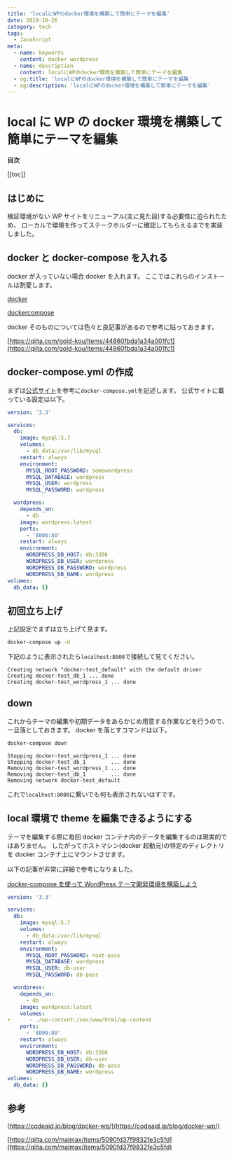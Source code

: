 ```yaml
---
title: 'localにWPのdocker環境を構築して簡単にテーマを編集'
date: 2019-10-26
category: tech
tags:
  - JavaScript
meta:
  - name: keywords
    content: docker wordpress
  - name: description
    content: localにWPのdocker環境を構築して簡単にテーマを編集
  - og:title: 'localにWPのdocker環境を構築して簡単にテーマを編集'
  - og:description: 'localにWPのdocker環境を構築して簡単にテーマを編集'
---
```


# local に WP の docker 環境を構築して簡単にテーマを編集

**目次**

[[toc]]

## はじめに

検証環境がない WP サイトをリニューアル(主に見た目)する必要性に迫られたため、
ローカルで環境を作ってステークホルダーに確認してもらえるまでを実装しました。

## docker と docker-compose を入れる

docker が入っていない場合 docker を入れます。
ここではこれらのインストールは割愛します。

[docker](http://docs.docker.jp/engine/installation/index.html)

[dockercompose](http://docs.docker.jp/compose/install.html)

docker そのものについては色々と良記事があるので参考に貼っておきます。

[https://qiita.com/gold-kou/items/44860fbda1a34a001fc1](https://qiita.com/gold-kou/items/44860fbda1a34a001fc1)

## docker-compose.yml の作成

まずは[公式サイト](https://docs.docker.com/compose/wordpress/)を参考に`docker-compose.yml`を記述します。
公式サイトに載っている設定は以下。

```yml
version: '3.3'

services:
  db:
    image: mysql:5.7
    volumes:
      - db_data:/var/lib/mysql
    restart: always
    environment:
      MYSQL_ROOT_PASSWORD: somewordpress
      MYSQL_DATABASE: wordpress
      MYSQL_USER: wordpress
      MYSQL_PASSWORD: wordpress

  wordpress:
    depends_on:
      - db
    image: wordpress:latest
    ports:
      - '8000:80'
    restart: always
    environment:
      WORDPRESS_DB_HOST: db:3306
      WORDPRESS_DB_USER: wordpress
      WORDPRESS_DB_PASSWORD: wordpress
      WORDPRESS_DB_NAME: wordpress
volumes:
  db_data: {}
```

## 初回立ち上げ

上記設定でまずは立ち上げて見ます。

```bash
docker-compose up -d
```

下記のように表示されたら`localhost:8000`で接続して見てください。

```
Creating network "docker-test_default" with the default driver
Creating docker-test_db_1 ... done
Creating docker-test_wordpress_1 ... done
```

## down

これからテーマの編集や初期データをあらかじめ用意する作業などを行うので、一旦落としておきます。
docker を落とすコマンドは以下。

```bash
docker-compose down
```

```
Stopping docker-test_wordpress_1 ... done
Stopping docker-test_db_1        ... done
Removing docker-test_wordpress_1 ... done
Removing docker-test_db_1        ... done
Removing network docker-test_default
```

これで`localhost:8000`に繋いでも何も表示されないはずです。

## local 環境で theme を編集できるようにする

テーマを編集する際に毎回 docker コンテナ内のデータを編集するのは現実的ではありません。
したがってホストマシン(docker 起動元)の特定のディレクトリを docker コンテナ上にマウントさせます。

以下の記事が非常に詳細で参考になりました。

[docker-compose を使って WordPress テーマ開発環境を構築しよう](https://tech.recruit-mp.co.jp/infrastructure/post-11266/)


```yml
version: '3.3'

services:
  db:
    image: mysql:5.7
    volumes:
      - db_data:/var/lib/mysql
    restart: always
    environment:
      MYSQL_ROOT_PASSWORD: root-pass
      MYSQL_DATABASE: wordpress
      MYSQL_USER: db-user
      MYSQL_PASSWORD: db-pass

  wordpress:
    depends_on:
      - db
    image: wordpress:latest
    volumes:
+      - ./wp-content:/var/www/html/wp-content
    ports:
      - '8000:80'
    restart: always
    environment:
      WORDPRESS_DB_HOST: db:3306
      WORDPRESS_DB_USER: db-user
      WORDPRESS_DB_PASSWORD: db-pass
      WORDPRESS_DB_NAME: wordpress
volumes:
  db_data: {}

```

## 参考

[https://codeaid.jp/blog/docker-wp/](https://codeaid.jp/blog/docker-wp/)

[https://qiita.com/maimax/items/5090fd37f9832fe3c5fd](https://qiita.com/maimax/items/5090fd37f9832fe3c5fd)

